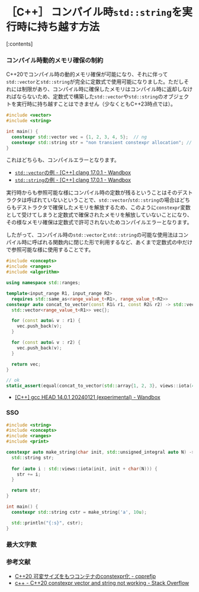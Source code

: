 # ［C++］ コンパイル時`std::string`を実行時に持ち越す方法

[:contents]

### コンパイル時動的メモリ確保の制約

C++20でコンパイル時の動的メモリ確保が可能になり、それに伴って`std::vector`と`std::string`が完全に定数式で使用可能になりました。ただしそれには制限があり、コンパイル時に確保したメモリはコンパイル時に返却しなければならないため、定数式で構築した`std::vector`や`std::string`のオブジェクトを実行時に持ち越すことはできません（少なくともC++23時点では）。

```cpp
#include <vector>
#include <string>

int main() {
  constexpr std::vector vec = {1, 2, 3, 4, 5};  // ng
  constexpr std::string str = "non transient constexpr allocation"; // ng
}
```

これはどちらも、コンパイルエラーとなります。

- [`std::vector`の例 - [C++] clang 17.0.1 - Wandbox](https://wandbox.org/permlink/dRATsVhUQ9SD3klH)
- [`std::string`の例 - [C++] clang 17.0.1 - Wandbox](https://wandbox.org/permlink/nrGI40ew8ql1XYyv)

実行時からも参照可能な様にコンパイル時の定数が残るということはそのデストラクタは呼ばれていないということで、`std::vector`/`std::string`の場合はどちらもデストラクタで確保したメモリを解放するため、このように`constexpr`変数として受けてしまうと定数式で確保されたメモリを解放していないことになり、その様なメモリ確保は定数式で許可されないためコンパイルエラーとなります。

したがって、コンパイル時の`std::vector`と`std::string`の可能な使用法はコンパイル時に呼ばれる関数内に閉じた形で利用するなど、あくまで定数式の中だけで参照可能な様に使用することです。

```cpp
#include <concepts>
#include <ranges>
#include <algorithm>

using namespace std::ranges;

template<input_range R1, input_range R2>
  requires std::same_as<range_value_t<R1>, range_value_t<R2>>
constexpr auto concat_to_vector(const R1& r1, const R2& r2) -> std::vector<range_value_t<R1>> {
  std::vector<range_value_t<R1>> vec{};

  for (const auto& v : r1) {
    vec.push_back(v);
  }

  for (const auto& v : r2) {
    vec.push_back(v);
  }

  return vec;
}

// ok
static_assert(equal(concat_to_vector(std::array{1, 2, 3}, views::iota(4, 7)), std::vector{1, 2, 3, 4, 5, 6}));
```

- [[C++] gcc HEAD 14.0.1 20240121 (experimental) - Wandbox](https://wandbox.org/permlink/TrVVIrsGjJZooSLU)

### SSO

```cpp
#include <string>
#include <concepts>
#include <ranges>
#include <print>

constexpr auto make_string(char init, std::unsigned_integral auto N) -> std::string {
  std::string str;
  
  for (auto i : std::views::iota(init, init + char(N))) {
    str += i;
  }

  return str;
}

int main() {
  constexpr std::string cstr = make_string('a', 10u);

  std::println("{:s}", cstr);
}
```

### 最大文字数

### 参考文献

- [C++20 可変サイズをもつコンテナのconstexpr化 - cpprefjp](https://cpprefjp.github.io/lang/cpp20/more_constexpr_containers.html)
- [c++ - C++20 constexpr vector and string not working - Stack Overflow](https://stackoverflow.com/questions/69498115/c20-constexpr-vector-and-string-not-working?noredirect=1&lq=1)
